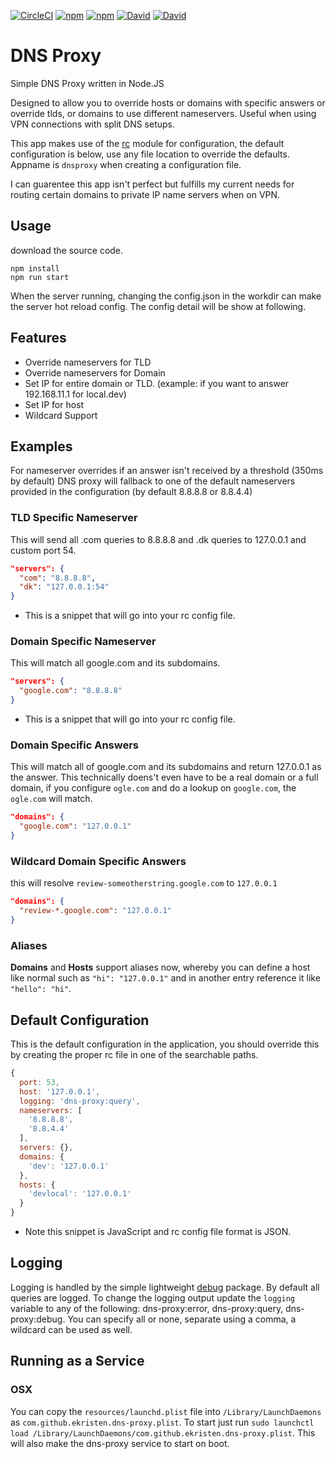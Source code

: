 [![CircleCI](https://img.shields.io/circleci/project/github/ekristen/dns-proxy.svg)](https://circleci.com/gh/ekristen/dns-proxy/) [![npm](https://img.shields.io/npm/dt/dns-proxy.svg)](https://www.npmjs.org/package/dns-proxy) [![npm](https://img.shields.io/npm/l/dns-proxy.svg)](https://www.npmjs.org/package/dns-proxy) [![David](https://img.shields.io/david/ekristen/dns-proxy.svg)](https://david-dm.com/ekristen/dns-proxy) [![David](https://img.shields.io/david/dev/ekristen/dns-proxy.svg)](https://david-dm.com/ekristen/dns-proxy)

# DNS Proxy

Simple DNS Proxy written in Node.JS

Designed to allow you to override hosts or domains with specific answers or override tlds, or domains to use different nameservers. Useful when using VPN connections with split DNS setups.

This app makes use of the [rc](https://www.npmjs.com/package/rc) module for configuration, the default configuration is below, use any file location to override the defaults. Appname is `dnsproxy` when creating a configuration file.

I can guarentee this app isn't perfect but fulfills my current needs for routing certain domains to private IP name servers when on VPN.

## Usage
download the source code. 
```
npm install
npm run start
```
When the server running, changing the config.json in the workdir can make the server hot reload config. The config detail will be show at following.

## Features

* Override nameservers for TLD
* Override nameservers for Domain
* Set IP for entire domain or TLD. (example: if you want to answer 192.168.11.1 for local.dev)
* Set IP for host
* Wildcard Support

## Examples

For nameserver overrides if an answer isn't received by a threshold (350ms by default) DNS proxy will fallback to one of the default nameservers provided in the configuration (by default 8.8.8.8 or 8.8.4.4)

### TLD Specific Nameserver

This will send all .com queries to 8.8.8.8 and .dk queries to 127.0.0.1 and custom port 54.
```json
"servers": {
  "com": "8.8.8.8",
  "dk": "127.0.0.1:54"
}
```
* This is a snippet that will go into your rc config file.

### Domain Specific Nameserver

This will match all google.com and its subdomains. 
```json
"servers": {
  "google.com": "8.8.8.8"
}
```
* This is a snippet that will go into your rc config file.

### Domain Specific Answers
This will match all of google.com and its subdomains and return 127.0.0.1 as the answer. This technically doens't even have to be a real domain or a full domain, if you configure `ogle.com` and do a lookup on `google.com`, the `ogle.com` will match.
```json
"domains": {
  "google.com": "127.0.0.1"
}
```

### Wildcard Domain Specific Answers

this will resolve `review-someotherstring.google.com` to `127.0.0.1`
```json
"domains": {
  "review-*.google.com": "127.0.0.1"
}
```

### Aliases

**Domains** and **Hosts** support aliases now, whereby you can define a host like normal such as `"hi": "127.0.0.1"` and in another entry reference it like `"hello": "hi"`.

## Default Configuration
This is the default configuration in the application, you should override this by creating the proper rc file in one of the searchable paths.
```js
{
  port: 53,
  host: '127.0.0.1',
  logging: 'dns-proxy:query',
  nameservers: [
    '8.8.8.8',
    '8.8.4.4'
  ],
  servers: {},
  domains: {
    'dev': '127.0.0.1'
  },
  hosts: {
    'devlocal': '127.0.0.1'
  }
}
```
* Note this snippet is JavaScript and rc config file format is JSON.

## Logging

Logging is handled by the simple lightweight [debug](https://www.npmjs.com/package/debug) package. By default all queries are logged. To change the logging output update the `logging` variable to any of the following: dns-proxy:error, dns-proxy:query, dns-proxy:debug. You can specify all or none, separate using a comma, a wildcard can be used as well.


## Running as a Service 

### OSX

You can copy the `resources/launchd.plist` file into `/Library/LaunchDaemons` as `com.github.ekristen.dns-proxy.plist`. To start just run `sudo launchctl load /Library/LaunchDaemons/com.github.ekristen.dns-proxy.plist`. This will also make the dns-proxy service to start on boot.
